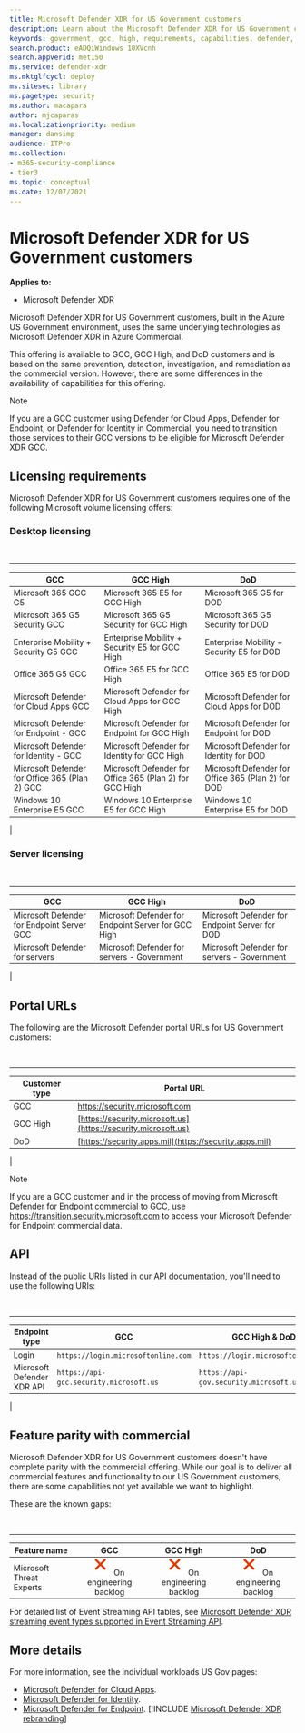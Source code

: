 ```yaml
---
title: Microsoft Defender XDR for US Government customers
description: Learn about the Microsoft Defender XDR for US Government customers requirements and capabilities available
keywords: government, gcc, high, requirements, capabilities, defender, Microsoft Defender XDR, xdr, dod
search.product: eADQiWindows 10XVcnh
search.appverid: met150
ms.service: defender-xdr
ms.mktglfcycl: deploy
ms.sitesec: library
ms.pagetype: security
ms.author: macapara
author: mjcaparas
ms.localizationpriority: medium
manager: dansimp
audience: ITPro
ms.collection: 
- m365-security-compliance
- tier3
ms.topic: conceptual
ms.date: 12/07/2021
---
```


# Microsoft Defender XDR for US Government customers

**Applies to:**
- Microsoft Defender XDR

Microsoft Defender XDR for US Government customers, built in the Azure US Government environment, uses the same underlying technologies as Microsoft Defender XDR in Azure Commercial.

This offering is available to GCC, GCC High, and DoD customers and is based on the same prevention, detection, investigation, and remediation as the commercial version. However, there are some differences in the availability of capabilities for this offering.

> [!NOTE]
> If you are a GCC customer using Defender for Cloud Apps, Defender for Endpoint, or Defender for Identity in Commercial, you need to transition those services to their GCC versions to be eligible for Microsoft Defender XDR GCC.

## Licensing requirements

Microsoft Defender XDR for US Government customers requires one of the following Microsoft volume licensing offers:

### Desktop licensing

<br />

****

|GCC|GCC High|DoD|
|---|---|---|
|Microsoft 365 GCC G5|Microsoft 365 E5 for GCC High|Microsoft 365 G5 for DOD|
|Microsoft 365 G5 Security GCC|Microsoft 365 G5 Security for GCC High|Microsoft 365 G5 Security for DOD|
|Enterprise Mobility + Security G5 GCC|Enterprise Mobility + Security E5 for GCC High|Enterprise Mobility + Security E5 for DOD|
|Office 365 G5 GCC|Office 365 E5 for GCC High|Office 365 E5 for DOD|
|Microsoft Defender for Cloud Apps GCC|Microsoft Defender for Cloud Apps for GCC High|Microsoft Defender for Cloud Apps for DOD|
|Microsoft Defender for Endpoint - GCC|Microsoft Defender for Endpoint for GCC High|Microsoft Defender for Endpoint for DOD|
|Microsoft Defender for Identity - GCC|Microsoft Defender for Identity for GCC High|Microsoft Defender for Identity for DOD|
|Microsoft Defender for Office 365 (Plan 2) GCC|Microsoft Defender for Office 365 (Plan 2) for GCC High|Microsoft Defender for Office 365 (Plan 2) for DOD|
|Windows 10 Enterprise E5 GCC|Windows 10 Enterprise E5 for GCC High|Windows 10 Enterprise E5 for DOD|
|

### Server licensing

<br />

****

|GCC|GCC High|DoD|
|---|---|---|
|Microsoft Defender for Endpoint Server GCC|Microsoft Defender for Endpoint Server for GCC High|Microsoft Defender for Endpoint Server for DOD|
|Microsoft Defender for servers|Microsoft Defender for servers - Government|Microsoft Defender for servers - Government|
|

## Portal URLs

The following are the Microsoft Defender portal URLs for US Government customers:

<br />

****

|Customer type|Portal URL|
|---|---|
|GCC|<https://security.microsoft.com>|
|GCC High|[https://security.microsoft.us](https://security.microsoft.us)|
|DoD|[https://security.apps.mil](https://security.apps.mil)|
|
> [!NOTE]
> If you are a GCC customer and in the process of moving from Microsoft Defender for Endpoint commercial to GCC, use https://transition.security.microsoft.com to access your Microsoft Defender for Endpoint commercial data.

## API

Instead of the public URIs listed in our [API documentation](api-overview.md), you'll need to use the following URIs:

<br />

****

|Endpoint type|GCC|GCC High & DoD|
|---|---|---|
|Login|`https://login.microsoftonline.com`|`https://login.microsoftonline.us`|
|Microsoft Defender XDR API|`https://api-gcc.security.microsoft.us`|`https://api-gov.security.microsoft.us`|
|

## Feature parity with commercial

Microsoft Defender XDR for US Government customers doesn't have complete parity with the commercial offering. While our goal is to deliver all commercial features and functionality to our US Government customers, there are some capabilities not yet available we want to highlight.

These are the known gaps:

<br />

****

|Feature name|GCC|GCC High|DoD|
|---|:---:|:---:|:---:|
|Microsoft Threat Experts|![No](../defender-endpoint/images/svg/check-no.svg) On engineering backlog|![No](../defender-endpoint/images/svg/check-no.svg) On engineering backlog|![No](../defender-endpoint/images/svg/check-no.svg) On engineering backlog|

For detailed list of Event Streaming API tables, see [Microsoft Defender XDR streaming event types supported in Event Streaming API](supported-event-types.md).

## More details

For more information, see the individual workloads US Gov pages:

- [Microsoft Defender for Cloud Apps](/enterprise-mobility-security/solutions/ems-cloud-app-security-govt-service-description).
- [Microsoft Defender for Identity](/enterprise-mobility-security/solutions/ems-mdi-govt-service-description).
- [Microsoft Defender for Endpoint](/microsoft-365/security/defender-endpoint/gov).
[!INCLUDE [Microsoft Defender XDR rebranding](../../includes/defender-m3d-techcommunity.md)]
